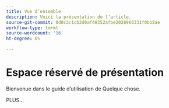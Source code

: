 ```yaml
---
title: Vue d’ensemble
description: Voici la présentation de l’article.
source-git-commit: 0d0c3c1cb2d0af48352afbe2028966331f0bb8ae
workflow-type: tm+mt
source-wordcount: '16'
ht-degree: 6%

---
```



# Espace réservé de présentation

Bienvenue dans le guide d’utilisation de Quelque chose.

PLUS...

<!--
This is the landing page of the user guide. It should be the first list item in the TOC.md file.

See other user landing pages to get ideas.
-->
